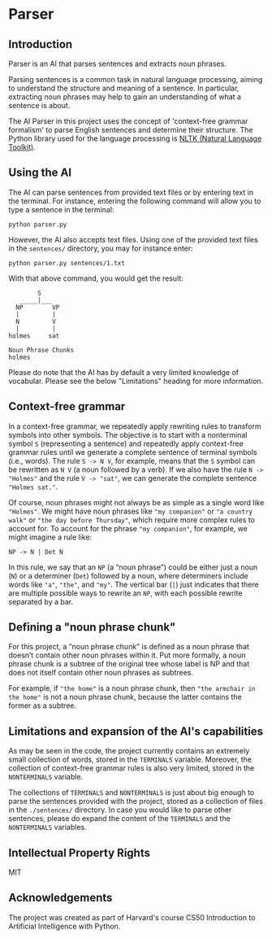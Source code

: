 # Parser

## Introduction

Parser is an AI that parses sentences and extracts noun phrases.

Parsing sentences is a common task in natural language processing, aiming to understand the structure and meaning of a sentence. In particular, extracting noun phrases may help to gain an understanding of what a sentence is about.

The AI Parser in this project uses the concept of 'context-free grammar formalism' to parse English sentences and determine their structure. The Python library used for the language processing is [NLTK (Natural Language Toolkit)](https://www.nltk.org/index.html).

## Using the AI

The AI can parse sentences from provided text files or by entering text in the terminal. For instance, entering the following command will allow you to type a sentence in the terminal:

```
python parser.py
```

However, the AI also accepts text files. Using one of the provided text files in the `sentences/` directory, you may for instance enter:

```
python parser.py sentences/1.txt
```

With that above command, you would get the result:

```
        S
   _____|___
  NP        VP
  |         |
  N         V
  |         |
holmes     sat

Noun Phrase Chunks
holmes
```

Please do note that the AI has by default a very limited knowledge of vocabular. Please see the below "Limitations" heading for more information.

## Context-free grammar

In a context-free grammar, we repeatedly apply rewriting rules to transform symbols into other symbols. The objective is to start with a nonterminal symbol `S` (representing a sentence) and repeatedly apply context-free grammar rules until we generate a complete sentence of terminal symbols (i.e., words). The rule `S -> N V`, for example, means that the `S` symbol can be rewritten as `N V` (a noun followed by a verb). If we also have the rule `N -> "Holmes"` and the rule `V -> "sat"`, we can generate the complete sentence `"Holmes sat."`.

Of course, noun phrases might not always be as simple as a single word like `"Holmes"`. We might have noun phrases like `"my companion"` or `"a country walk"` or `"the day before Thursday"`, which require more complex rules to account for. To account for the phrase `"my companion"`, for example, we might imagine a rule like:

```
NP -> N | Det N
```

In this rule, we say that an `NP` (a “noun phrase”) could be either just a noun (`N`) or a determiner (`Det`) followed by a noun, where determiners include words like `"a"`, `"the"`, and `"my"`. The vertical bar (`|`) just indicates that there are multiple possible ways to rewrite an `NP`, with each possible rewrite separated by a bar.

## Defining a "noun phrase chunk"

For this project, a “noun phrase chunk” is defined as a noun phrase that doesn’t contain other noun phrases within it. Put more formally, a noun phrase chunk is a subtree of the original tree whose label is NP and that does not itself contain other noun phrases as subtrees.

For example, if `"the home"` is a noun phrase chunk, then `"the armchair in the home"` is not a noun phrase chunk, because the latter contains the former as a subtree.

## Limitations and expansion of the AI's capabilities

As may be seen in the code, the project currently contains an extremely small collection of words, stored in the `TERMINALS` variable. Moreover, the collection of context-free grammar rules is also very limited, stored in the `NONTERMINALS` variable.

The collections of `TERMINALS` and `NONTERMINALS` is just about big enough to parse the sentences provided with the project, stored as a collection of files in the `./sentences/` directory. In case you would like to parse other sentences, please do expand the content of the `TERMINALS` and the `NONTERMINALS` variables.

## Intellectual Property Rights

MIT

## Acknowledgements

The project was created as part of Harvard's course CS50 Introduction to Artificial Intelligence with Python.
